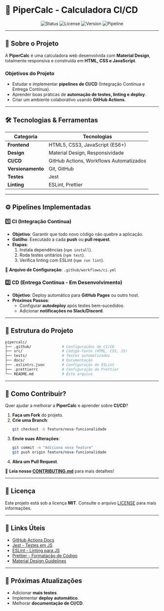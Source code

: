# **🚀 PiperCalc - Calculadora CI/CD**  

<div align="center">
  <img src="https://img.shields.io/badge/Status-Em%20Desenvolvimento-yellow" alt="Status">
  <img src="https://img.shields.io/badge/License-MIT-blue" alt="License">
  <img src="https://img.shields.io/badge/Version-1.0.0-green" alt="Version">
  <img src="https://img.shields.io/badge/Pipeline-CI%2FCD-orange" alt="Pipeline">
</div>

---

## **📌 Sobre o Projeto**  

A **PiperCalc** é uma calculadora web desenvolvida com **Material Design**, totalmente responsiva e construída em **HTML, CSS e JavaScript**.  

### **Objetivos do Projeto**  
- Estudar e implementar **pipelines de CI/CD** (Integração Contínua e Entrega Contínua).  
- Aprender boas práticas de **automação de testes, linting e deploy**.  
- Criar um ambiente colaborativo usando **GitHub Actions**.  

---

## **🛠️ Tecnologias & Ferramentas**  

| **Categoria**       | **Tecnologias**                                                                 |
|----------------------|---------------------------------------------------------------------------------|
| **Frontend**         | HTML5, CSS3, JavaScript (ES6+)                                                  |
| **Design**           | Material Design, Responsividade                                                |
| **CI/CD**            | GitHub Actions, Workflows Automatizados                                        |
| **Versionamento**    | Git, GitHub                                                                     |
| **Testes**           | Jest                                                                           |
| **Linting**          | ESLint, Prettier                                                               |

---

## **⚙️ Pipelines Implementadas**  

### **1️⃣ CI (Integração Contínua)**  
- **Objetivo**: Garantir que todo novo código não quebre a aplicação.  
- **Gatilho**: Executado a cada **push** ou **pull request**.  
- **Etapas**:  
  1. Instala dependências (`npm install`).  
  2. Roda testes unitários (`npm test`).  
  3. Verifica linting com ESLint (`npm run lint`).  

📌 **Arquivo de Configuração**: `.github/workflows/ci.yml`  

### **2️⃣ CD (Entrega Contínua - Em Desenvolvimento)**  
- **Objetivo**: Deploy automático para **GitHub Pages** ou outro host.  
- **Próximos Passos**:  
  - Configurar **autodeploy** após testes bem-sucedidos.  
  - Adicionar **notificações no Slack/Discord**.  

---

## **📂 Estrutura do Projeto**  

```bash
pipercalc/
├── .github/              # Configurações de CI/CD
├── src/                  # Código-fonte (HTML, CSS, JS)
├── tests/                # Testes automatizados
├── docs/                 # Documentação
├── .eslintrc.json        # Configuração do ESLint
├── .prettierrc           # Configuração do Prettier
└── README.md             # Este arquivo
```

---

## **🚀 Como Contribuir?**  

Quer ajudar a melhorar a **PiperCalc** e aprender sobre **CI/CD**?  

1. **Faça um Fork** do projeto.  
2. **Crie uma Branch**:  
   ```bash
   git checkout -b feature/nova-funcionalidade
   ```  
3. **Envie suas Alterações**:  
   ```bash
   git commit -m "Adiciona nova feature"
   git push origin feature/nova-funcionalidade
   ```  
4. **Abra um Pull Request**.  

📜 **Leia nosso [CONTRIBUTING.md](docs/CONTRIBUTING.md)** para mais detalhes!  

---

## **📜 Licença**  

Este projeto está sob a licença **MIT**. Consulte o arquivo [LICENSE](LICENSE) para mais informações.  

---

## **🔗 Links Úteis**  
- [GitHub Actions Docs](https://docs.github.com/en/actions)  
- [Jest - Testes em JS](https://jestjs.io/)  
- [ESLint - Linting para JS](https://eslint.org/)  
- [Prettier - Formatação de Código](https://prettier.io/)  
- [Material Design Guidelines](https://material.io/design)  

---

## **🔮 Próximas Atualizações**  
- Adicionar **mais testes**.  
- Implementar **deploy automático**.  
- Melhorar **documentação de CI/CD**.  